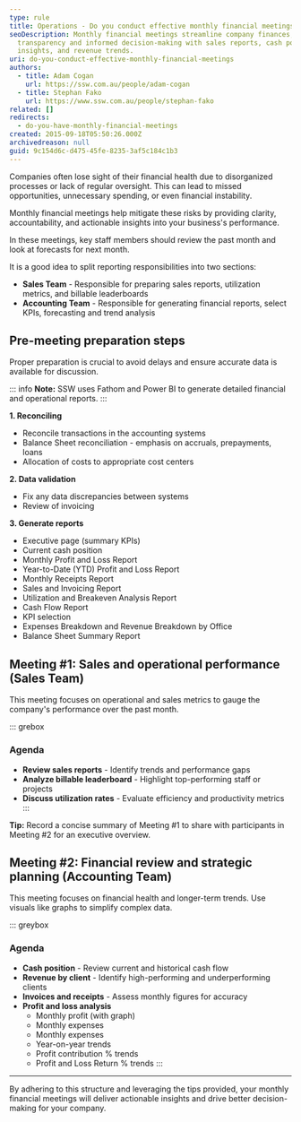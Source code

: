 ```yaml
---
type: rule
title: Operations - Do you conduct effective monthly financial meetings?
seoDescription: Monthly financial meetings streamline company finances, ensuring
  transparency and informed decision-making with sales reports, cash position
  insights, and revenue trends.
uri: do-you-conduct-effective-monthly-financial-meetings
authors:
  - title: Adam Cogan
    url: https://ssw.com.au/people/adam-cogan
  - title: Stephan Fako
    url: https://www.ssw.com.au/people/stephan-fako
related: []
redirects:
  - do-you-have-monthly-financial-meetings
created: 2015-09-18T05:50:26.000Z
archivedreason: null
guid: 9c154d6c-d475-45fe-8235-3af5c184c1b3
---
```


Companies often lose sight of their financial health due to disorganized processes or lack of regular oversight. This can lead to missed opportunities, unnecessary spending, or even financial instability.

Monthly financial meetings help mitigate these risks by providing clarity, accountability, and actionable insights into your business's performance.

<!--endintro-->

In these meetings, key staff members should review the past month and look at forecasts for next month.

It is a good idea to split reporting responsibilities into two sections:

* **Sales Team** - Responsible for preparing sales reports, utilization metrics, and billable leaderboards
* **Accounting Team** - Responsible for generating financial reports, select KPIs, forecasting and trend analysis

## Pre-meeting preparation steps

Proper preparation is crucial to avoid delays and ensure accurate data is available for discussion. 

::: info
**Note:** SSW uses Fathom and Power BI to generate detailed financial and operational reports. 
:::

**1. Reconciling**

* Reconcile transactions in the accounting systems
* Balance Sheet reconciliation - emphasis on accruals, prepayments, loans
* Allocation of costs to appropriate cost centers

**2. Data validation**

* Fix any data discrepancies between systems
* Review of invoicing

**3. Generate reports**

* Executive page (summary KPIs)
* Current cash position
* Monthly Profit and Loss Report
* Year-to-Date (YTD) Profit and Loss Report
* Monthly Receipts Report
* Sales and Invoicing Report
* Utilization and Breakeven Analysis Report
* Cash Flow Report
* KPI selection
* Expenses Breakdown and Revenue Breakdown by Office
* Balance Sheet Summary Report

## Meeting #1: Sales and operational performance (Sales Team)

This meeting focuses on operational and sales metrics to gauge the company's performance over the past month. 

::: grebox
### Agenda

* **Review sales reports** - Identify trends and performance gaps
* **Analyze billable leaderboard** - Highlight top-performing staff or projects
* **Discuss utilization rates** - Evaluate efficiency and productivity metrics
:::

**Tip:** Record a concise summary of Meeting #1 to share with participants in Meeting #2 for an executive overview.

## Meeting #2: Financial review and strategic planning (Accounting Team)

This meeting focuses on financial health and longer-term trends. Use visuals like graphs to simplify complex data.

::: greybox
### Agenda

* **Cash position** - Review current and historical cash flow
* **Revenue by client** - Identify high-performing and underperforming clients
* **Invoices and receipts** - Assess monthly figures for accuracy
* **Profit and loss analysis**
  * Monthly profit (with graph)  
  * Monthly expenses
  * Monthly expenses
  * Year-on-year trends
  * Profit contribution % trends
  * Profit and Loss Return % trends 
:::

---

By adhering to this structure and leveraging the tips provided, your monthly financial meetings will deliver actionable insights and drive better decision-making for your company.
